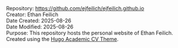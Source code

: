 Repository: https://github.com/ejfeilich/ejfeilich.github.io  
Creator: Ethan Feilich  
Date Created: 2025-08-26  
Date Modified: 2025-08-26  
Purpose: This repository hosts the personal website of Ethan Feilich. Created using the [Hugo Academic CV Theme](https://github.com/HugoBlox/theme-academic-cv). 
